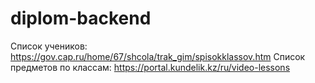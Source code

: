 # diplom-backend

Список учеников: https://gov.cap.ru/home/67/shcola/trak_gim/spisokklassov.htm
Список предметов по классам: https://portal.kundelik.kz/ru/video-lessons
